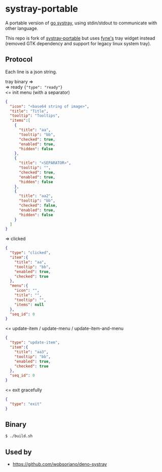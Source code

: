 # systray-portable

A portable version of [go systray](https://github.com/getlantern/systray), using stdin/stdout to communicate with other language.

This repo is fork of [systray-portable](https://github.com/zaaack/systray-portable) but uses [fyne's](https://github.com/fyne-io/systray) tray widget instead (removed GTK dependency and support for legacy linux system tray).

## Protocol

Each line is a json string.

tray binary =>  
=> ready  `{"type": "ready"}`  
<= init menu (with a separator)
```json
{
  "icon": "<base64 string of image>",
  "title": "Title",
  "tooltip": "Tooltips",
  "items":[
    {
      "title": "aa",
      "tooltip": "bb",
      "checked": true,
      "enabled": true,
      "hidden": false
    },
    {
      "title": "<SEPARATOR>",
      "tooltip": "",
      "checked": true,
      "enabled": true,
      "hidden": false
    },
    {
      "title": "aa2",
      "tooltip": "bb",
      "checked": false,
      "enabled": true,
      "hidden": false
    }
  ]
}
```
=> clicked  
```json
{
  "type": "clicked",
  "item":{
    "title": "aa",
    "tooltip": "bb",
    "enabled": true,
    "checked": true
  },
  "menu":{
    "icon": "",
    "title": "",
    "tooltip": "",
    "items": null
  },
  "seq_id": 0
}
```
<= update-item / update-menu / update-item-and-menu
```json
{
  "type": "update-item",
  "item":{
    "title": "aa3",
    "tooltip": "bb",
    "enabled": true,
    "checked": true
  },
  "seq_id": 0
}
```

<= exit gracefully
```json
{
  "type": "exit"
}
```

## Binary

```sh
$ ./build.sh
```

## Used by

- https://github.com/wobsoriano/deno-systray
